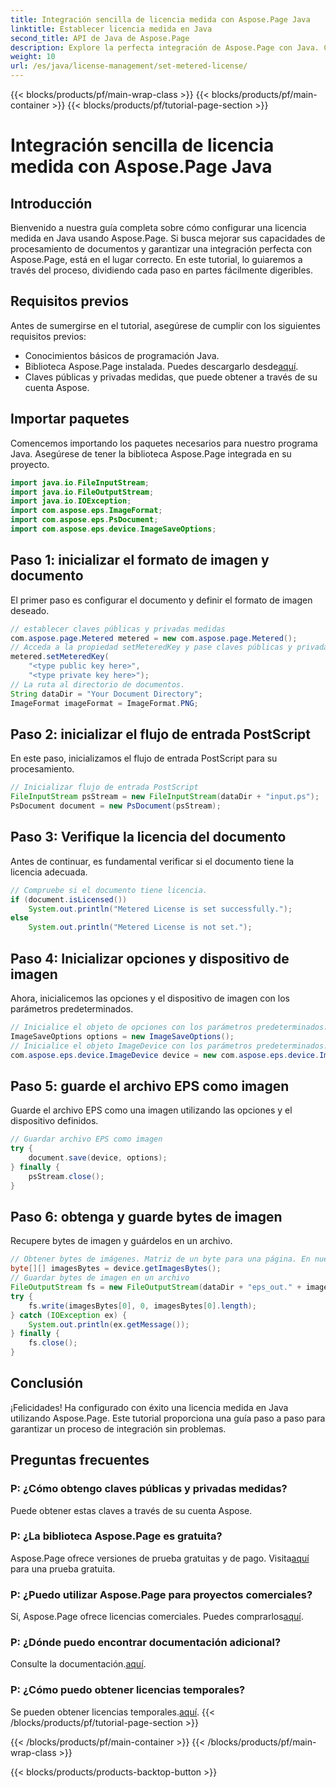 ```yaml
---
title: Integración sencilla de licencia medida con Aspose.Page Java
linktitle: Establecer licencia medida en Java
second_title: API de Java de Aspose.Page
description: Explore la perfecta integración de Aspose.Page con Java. Configure licencias medidas sin esfuerzo y mejore sus capacidades de procesamiento de documentos.
weight: 10
url: /es/java/license-management/set-metered-license/
---
```


{{< blocks/products/pf/main-wrap-class >}}
{{< blocks/products/pf/main-container >}}
{{< blocks/products/pf/tutorial-page-section >}}

# Integración sencilla de licencia medida con Aspose.Page Java

## Introducción
Bienvenido a nuestra guía completa sobre cómo configurar una licencia medida en Java usando Aspose.Page. Si busca mejorar sus capacidades de procesamiento de documentos y garantizar una integración perfecta con Aspose.Page, está en el lugar correcto. En este tutorial, lo guiaremos a través del proceso, dividiendo cada paso en partes fácilmente digeribles.
## Requisitos previos
Antes de sumergirse en el tutorial, asegúrese de cumplir con los siguientes requisitos previos:
- Conocimientos básicos de programación Java.
-  Biblioteca Aspose.Page instalada. Puedes descargarlo desde[aquí](https://releases.aspose.com/page/java/).
- Claves públicas y privadas medidas, que puede obtener a través de su cuenta Aspose.
## Importar paquetes
Comencemos importando los paquetes necesarios para nuestro programa Java. Asegúrese de tener la biblioteca Aspose.Page integrada en su proyecto.
```java
import java.io.FileInputStream;
import java.io.FileOutputStream;
import java.io.IOException;
import com.aspose.eps.ImageFormat;
import com.aspose.eps.PsDocument;
import com.aspose.eps.device.ImageSaveOptions;

```
## Paso 1: inicializar el formato de imagen y documento
El primer paso es configurar el documento y definir el formato de imagen deseado.
```java
// establecer claves públicas y privadas medidas
com.aspose.page.Metered metered = new com.aspose.page.Metered();
// Acceda a la propiedad setMeteredKey y pase claves públicas y privadas como parámetros
metered.setMeteredKey(
    "<type public key here>",
    "<type private key here>");
// La ruta al directorio de documentos.
String dataDir = "Your Document Directory";
ImageFormat imageFormat = ImageFormat.PNG;
```
## Paso 2: inicializar el flujo de entrada PostScript
En este paso, inicializamos el flujo de entrada PostScript para su procesamiento.
```java
// Inicializar flujo de entrada PostScript
FileInputStream psStream = new FileInputStream(dataDir + "input.ps");
PsDocument document = new PsDocument(psStream);
```
## Paso 3: Verifique la licencia del documento
Antes de continuar, es fundamental verificar si el documento tiene la licencia adecuada.
```java
// Compruebe si el documento tiene licencia.
if (document.isLicensed())
    System.out.println("Metered License is set successfully.");
else
    System.out.println("Metered License is not set.");
```
## Paso 4: Inicializar opciones y dispositivo de imagen
Ahora, inicialicemos las opciones y el dispositivo de imagen con los parámetros predeterminados.
```java
// Inicialice el objeto de opciones con los parámetros predeterminados.
ImageSaveOptions options = new ImageSaveOptions();
// Inicialice el objeto ImageDevice con los parámetros predeterminados.
com.aspose.eps.device.ImageDevice device = new com.aspose.eps.device.ImageDevice();
```
## Paso 5: guarde el archivo EPS como imagen
Guarde el archivo EPS como una imagen utilizando las opciones y el dispositivo definidos.
```java
// Guardar archivo EPS como imagen
try {
    document.save(device, options);
} finally {
    psStream.close();
}
```
## Paso 6: obtenga y guarde bytes de imagen
Recupere bytes de imagen y guárdelos en un archivo.
```java
// Obtener bytes de imágenes. Matriz de un byte para una página. En nuestro caso, tenemos una página.
byte[][] imagesBytes = device.getImagesBytes();
// Guardar bytes de imagen en un archivo
FileOutputStream fs = new FileOutputStream(dataDir + "eps_out." + imageFormat.toString().toLowerCase());
try {
    fs.write(imagesBytes[0], 0, imagesBytes[0].length);
} catch (IOException ex) {
    System.out.println(ex.getMessage());
} finally {
    fs.close();
}
```
## Conclusión
¡Felicidades! Ha configurado con éxito una licencia medida en Java utilizando Aspose.Page. Este tutorial proporciona una guía paso a paso para garantizar un proceso de integración sin problemas.
## Preguntas frecuentes
### P: ¿Cómo obtengo claves públicas y privadas medidas?
Puede obtener estas claves a través de su cuenta Aspose.
### P: ¿La biblioteca Aspose.Page es gratuita?
 Aspose.Page ofrece versiones de prueba gratuitas y de pago. Visita[aquí](https://releases.aspose.com/) para una prueba gratuita.
### P: ¿Puedo utilizar Aspose.Page para proyectos comerciales?
 Sí, Aspose.Page ofrece licencias comerciales. Puedes comprarlos[aquí](https://purchase.aspose.com/buy).
### P: ¿Dónde puedo encontrar documentación adicional?
 Consulte la documentación.[aquí](https://reference.aspose.com/page/java/).
### P: ¿Cómo puedo obtener licencias temporales?
 Se pueden obtener licencias temporales.[aquí](https://purchase.aspose.com/temporary-license/).
{{< /blocks/products/pf/tutorial-page-section >}}

{{< /blocks/products/pf/main-container >}}
{{< /blocks/products/pf/main-wrap-class >}}

{{< blocks/products/products-backtop-button >}}
